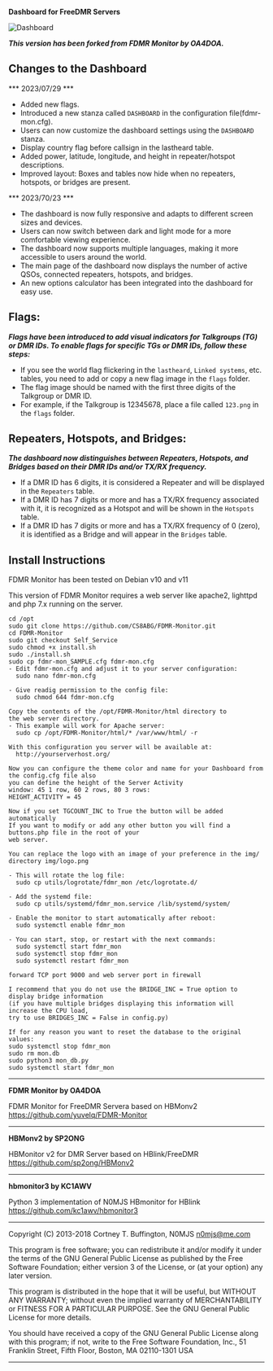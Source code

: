 **Dashboard for FreeDMR Servers**

![Dashboard](./screenshot.png)

***This version has been forked from FDMR Monitor by OA4DOA.***


## Changes to the Dashboard

*** 2023/07/29 ***
- Added new flags.
- Introduced a new stanza called `DASHBOARD` in the configuration file(fdmr-mon.cfg).
- Users can now customize the dashboard settings using the `DASHBOARD` stanza.
- Display country flag before callsign in the lastheard table.
- Added power, latitude, longitude, and height in repeater/hotspot descriptions.
- Improved layout: Boxes and tables now hide when no repeaters, hotspots, or bridges are present.

*** 2023/70/23 ***
- The dashboard is now fully responsive and adapts to different screen sizes and devices.
- Users can now switch between dark and light mode for a more comfortable viewing experience.
- The dashboard now supports multiple languages, making it more accessible to users around the world.
- The main page of the dashboard now displays the number of active QSOs, connected repeaters, hotspots, and bridges.
- An new options calculator has been integrated into the dashboard for easy use.

## Flags:
***Flags have been introduced to add visual indicators for Talkgroups (TG) or DMR IDs. To enable flags for specific TGs or DMR IDs, follow these steps:***

- If you see the world flag flickering in the `lastheard`, `Linked systems`, etc. tables, you need to add or copy a new flag image in the `flags` folder.
- The flag image should be named with the first three digits of the Talkgroup or DMR ID.
- For example, if the Talkgroup is 12345678, place a file called `123.png` in the `flags` folder.

## Repeaters, Hotspots, and Bridges:
***The dashboard now distinguishes between Repeaters, Hotspots, and Bridges based on their DMR IDs and/or TX/RX frequency.***

- If a DMR ID has 6 digits, it is considered a Repeater and will be displayed in the `Repeaters` table.
- If a DMR ID has 7 digits or more and has a TX/RX frequency associated with it, it is recognized as a Hotspot and will be shown in the `Hotspots` table.
- If a DMR ID has 7 digits or more and has a TX/RX frequency of 0 (zero), it is identified as a Bridge and will appear in the `Bridges` table.


## Install Instructions

FDMR Monitor has been tested on Debian v10 and v11

This version of FDMR Monitor requires a web server like apache2, lighttpd and 
php 7.x running on the server.

    cd /opt
    sudo git clone https://github.com/CS8ABG/FDMR-Monitor.git
    cd FDMR-Monitor
    sudo git checkout Self_Service  
    sudo chmod +x install.sh
    sudo ./install.sh
    sudo cp fdmr-mon_SAMPLE.cfg fdmr-mon.cfg
    - Edit fdmr-mon.cfg and adjust it to your server configuration:
      sudo nano fdmr-mon.cfg

    - Give readig permission to the config file:
      sudo chmod 644 fdmr-mon.cfg

    Copy the contents of the /opt/FDMR-Monitor/html directory to 
    the web server directory.
    - This example will work for Apache server:
      sudo cp /opt/FDMR-Monitor/html/* /var/www/html/ -r

    With this configuration you server will be available at:
      http://yourserverhost.org/

    Now you can configure the theme color and name for your Dashboard from the config.cfg file also
    you can define the height of the Server Activity 
    window: 45 1 row, 60 2 rows, 80 3 rows:
    HEIGHT_ACTIVITY = 45

    Now if you set TGCOUNT_INC to True the button will be added automatically
    If you want to modify or add any other button you will find a buttons.php file in the root of your
    web server.
    
    You can replace the logo with an image of your preference in the img/ directory img/logo.png
    
    - This will rotate the log file:
      sudo cp utils/logrotate/fdmr_mon /etc/logrotate.d/

    - Add the systemd file:
      sudo cp utils/systemd/fdmr_mon.service /lib/systemd/system/

    - Enable the monitor to start automatically after reboot:
      sudo systemctl enable fdmr_mon

    - You can start, stop, or restart with the next commands:
      sudo systemctl start fdmr_mon
      sudo systemctl stop fdmr_mon
      sudo systemctl restart fdmr_mon

    forward TCP port 9000 and web server port in firewall
        
    I recommend that you do not use the BRIDGE_INC = True option to display bridge information 
    (if you have multiple bridges displaying this information will increase the CPU load, 
    try to use BRIDGES_INC = False in config.py) 
    
    If for any reason you want to reset the database to the original values:
    sudo systemctl stop fdmr_mon
    sudo rm mon.db
    sudo python3 mon_db.py
    sudo systemctl start fdmr_mon


---

**FDMR Monitor by OA4DOA**

FDMR Monitor for FreeDMR Servera based on HBMonv2 https://github.com/yuvelq/FDMR-Monitor 

---

**HBMonv2 by SP2ONG**

HBMonitor v2 for DMR Server based on HBlink/FreeDMR https://github.com/sp2ong/HBMonv2 

---

**hbmonitor3 by KC1AWV**

Python 3 implementation of N0MJS HBmonitor for HBlink https://github.com/kc1awv/hbmonitor3 

---

Copyright (C) 2013-2018  Cortney T. Buffington, N0MJS <n0mjs@me.com>

This program is free software; you can redistribute it and/or modify it under the terms of the GNU General Public License as published by the Free Software Foundation; either version 3 of 
the License, or (at your option) any later version.

This program is distributed in the hope that it will be useful, but WITHOUT ANY WARRANTY; without even the implied warranty of MERCHANTABILITY or FITNESS FOR A PARTICULAR PURPOSE. See the 
GNU General Public License for more details.

You should have received a copy of the GNU General Public License along with this program; if not, write to the Free Software Foundation, Inc., 51 Franklin Street, Fifth Floor, Boston, MA 
02110-1301  USA

---
